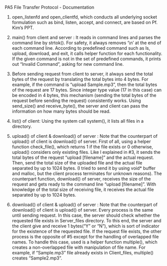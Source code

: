 PA5 File Transfer Protocol - Documentation


1.	open_listenfd and open_clientfd, which conducts all underlying socket formulation such as bind, listen, accept, and connect, are based on Pf. Kim’s PPT.

2.	main() from client and server : It reads in command lines and parses the command line by strtok(). For safety, it always removes ‘\n’ at the end of each command line. According to predefined command such as ls, upload, download, and exit, it calls helper function for each functionality. If the given command is not in the set of predefined commands, it prints out “Invalid Command”, asking for new command line.

3.	Before sending request from client to server, it always send the total bytes of the request by translating the total bytes into 4 bytes. For example, if the command is “upload Sample.mp3”, then the total bytes of the request are 17 bytes. Since integer type value (17 in this case) can be encoded in 4 bytes, this mechanism (sending the total bytes of the request before sending the request) consistently works. Using send_size() and receive_byte(), the server and client can pass the information on how many bytes should be read.

4.	list() of client: Using the system call system(), it lists all files in a directory.

5.	upload() of client & download() of server : Note that the counterpart of upload() of client is download() of server. First of all, using a helper function check_file(), which returns 1 if the file exists or 0 otherwise, upload() considers only existing files. Like I explained in #3, it sends the total bytes of the request “upload [filename]” and the actual request. Then, send the total size of the uploaded file and the actual file separated by up to 1024 bytes. (I tried to send it by using void* buffer and malloc, but the client process terminates for unknown reasons). The counterpart function, download() of server, receives the size of the request and gets ready to the command line “upload [filename]”. With knowledge of the total size of receiving file, it receives the actual file separated by up to 1024 bytes.

6.	download() of client & upload() of server : Note that the counterpart of download() of client is upload() of server. Every process is the same until sending request. In this case, the server should check whether the requested file exists in Server_files directory. To this end, the server and the client give and receive 1 bytes(“Y” or “N”), which is sort of indicator for the existence of the requested file. If the request file exists, the other process is the opposite of #5 except for the handling of overlapped file names. To handle this case, used is a helper function multiple(), which creates a non-overlapped file with manipulation of file name. For example, if “Sample.mp3” file already exists in Client_files, multiple() creates “Sample2.mp3”.

